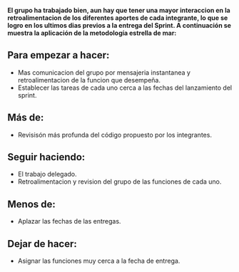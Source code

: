 **El grupo ha trabajado bien, aun hay que tener una mayor interaccion en la retroalimentacion de los diferentes aportes de cada integrante, lo que se logro en los ultimos dias previos a la entrega del Sprint. A continuación se muestra la aplicación de la metodología estrella de mar:**

## Para empezar a hacer:
* Mas comunicacion del grupo por mensajeria instantanea y retroalimentacion de la funcion que desempeña.
* Establecer las tareas de cada uno cerca a las fechas del lanzamiento del sprint.
## Más de:
* Revisisón más profunda del código propuesto por los integrantes.
## Seguir haciendo:
* El trabajo delegado.
* Retroalimentacion y revision del grupo de las funciones de cada uno.
## Menos de:
* Aplazar las fechas de las entregas.
## Dejar de hacer:
* Asignar las funciones muy cerca a la fecha de entrega.